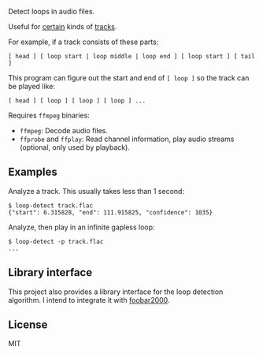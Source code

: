 Detect loops in audio files.

Useful for [certain](https://rainbowdragoneyes.bandcamp.com/album/the-messenger-original-soundtrack-disc-ii-the-future) kinds of [tracks](https://music.apple.com/us/artist/falcom-sound-team-jdk/120174391).

For example, if a track consists of these parts:

    [ head ] [ loop start | loop middle | loop end ] [ loop start ] [ tail ]

This program can figure out the start and end of `[ loop ]` so the track can be played like:

    [ head ] [ loop ] [ loop ] [ loop ] ...

Requires `ffmpeg` binaries:
- `ffmpeg`: Decode audio files.
- `ffprobe` and `ffplay`: Read channel information, play audio streams (optional, only used by playback).

## Examples

Analyze a track. This usually takes less than 1 second:

    $ loop-detect track.flac
    {"start": 6.315828, "end": 111.915825, "confidence": 1035}

Analyze, then play in an infinite gapless loop:

    $ loop-detect -p track.flac
    ...

## Library interface

This project also provides a library interface for the loop detection algorithm. I intend to integrate it with [foobar2000](https://www.foobar2000.org/).

## License

MIT
